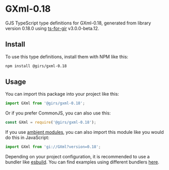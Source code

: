 
# GXml-0.18

GJS TypeScript type definitions for GXml-0.18, generated from library version 0.18.0 using [ts-for-gir](https://github.com/gjsify/ts-for-gjs) v3.0.0-beta.12.

## Install

To use this type definitions, install them with NPM like this:
```bash
npm install @girs/gxml-0.18
```

## Usage

You can import this package into your project like this:
```ts
import GXml from '@girs/gxml-0.18';
```

Or if you prefer CommonJS, you can also use this:
```ts
const GXml = require('@girs/gxml-0.18');
```

If you use [ambient modules](https://github.com/gjsify/ts-for-gir/tree/main/packages/cli#ambient-modules), you can also import this module like you would do this in JavaScript:

```ts
import GXml from 'gi://GXml?version=0.18';
```

Depending on your project configuration, it is recommended to use a bundler like [esbuild](https://esbuild.github.io/). You can find examples using different bundlers [here](https://github.com/gjsify/ts-for-gir/tree/main/examples).
